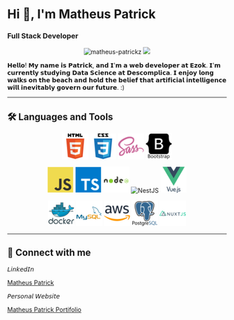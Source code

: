 # Hi 👋, I'm Matheus Patrick
### Full Stack Developer

<p align="center">
  <img src="https://user-images.githubusercontent.com/74038190/216649426-0c2ee152-84d8-4707-85c4-27a378d2f78a.gif" alt="matheus-patrickz" width="325" />
  <img src="https://gh-readme-profile.vercel.app/api?username=matheustavaresz" />
  <p>𝗛𝗲𝗹𝗹𝗼! 𝗠𝘆 𝗻𝗮𝗺𝗲 𝗶𝘀 𝗣𝗮𝘁𝗿𝗶𝗰𝗸, 𝗮𝗻𝗱 𝗜'𝗺 𝗮 𝘄𝗲𝗯 𝗱𝗲𝘃𝗲𝗹𝗼𝗽𝗲𝗿 𝗮𝘁 𝗘𝘇𝗼𝗸. 𝗜'𝗺 𝗰𝘂𝗿𝗿𝗲𝗻𝘁𝗹𝘆 𝘀𝘁𝘂𝗱𝘆𝗶𝗻𝗴 𝗗𝗮𝘁𝗮 𝗦𝗰𝗶𝗲𝗻𝗰𝗲 𝗮𝘁 𝗗𝗲𝘀𝗰𝗼𝗺𝗽𝗹𝗶𝗰𝗮. 𝗜 𝗲𝗻𝗷𝗼𝘆 𝗹𝗼𝗻𝗴 𝘄𝗮𝗹𝗸𝘀 𝗼𝗻 𝘁𝗵𝗲 𝗯𝗲𝗮𝗰𝗵 𝗮𝗻𝗱 𝗵𝗼𝗹𝗱 𝘁𝗵𝗲 𝗯𝗲𝗹𝗶𝗲𝗳 𝘁𝗵𝗮𝘁 𝗮𝗿𝘁𝗶𝗳𝗶𝗰𝗶𝗮𝗹 𝗶𝗻𝘁𝗲𝗹𝗹𝗶𝗴𝗲𝗻𝗰𝗲 𝘄𝗶𝗹𝗹 𝗶𝗻𝗲𝘃𝗶𝘁𝗮𝗯𝗹𝘆 𝗴𝗼𝘃𝗲𝗿𝗻 𝗼𝘂𝗿 𝗳𝘂𝘁𝘂𝗿𝗲. :)</p>
</p>

---

## 🛠 Languages and Tools
<p align="center">
    <img src="https://raw.githubusercontent.com/devicons/devicon/master/icons/html5/html5-original-wordmark.svg" alt="HTML5" width="60" height="60"/>
    <img src="https://raw.githubusercontent.com/devicons/devicon/master/icons/css3/css3-original-wordmark.svg" alt="CSS3" width="60" height="60"/>
    <img src="https://raw.githubusercontent.com/devicons/devicon/master/icons/sass/sass-original.svg" alt="SASS" width="60" height="60"/>
    <img src="https://raw.githubusercontent.com/devicons/devicon/master/icons/bootstrap/bootstrap-plain-wordmark.svg" alt="Bootstrap" width="60" height="60"/>
</p>
<p align="center">
    <img src="https://raw.githubusercontent.com/devicons/devicon/master/icons/javascript/javascript-original.svg" alt="JavaScript" width="60" height="60"/>
    <img src="https://raw.githubusercontent.com/devicons/devicon/master/icons/typescript/typescript-original.svg" alt="TypeScript" width="60" height="60"/>
    <img src="https://raw.githubusercontent.com/devicons/devicon/master/icons/nodejs/nodejs-original-wordmark.svg" alt="NodeJS" width="60" height="60"/>
    <img src="https://www.vectorlogo.zone/logos/nestjs/nestjs-icon.svg" alt="NestJS" width="60" height="60"/>
    <img src="https://raw.githubusercontent.com/devicons/devicon/master/icons/vuejs/vuejs-original-wordmark.svg" alt="VueJS" width="60" height="60"/>
</p>
<p align="center">
    <img src="https://raw.githubusercontent.com/devicons/devicon/master/icons/docker/docker-original-wordmark.svg" alt="Docker" width="60" height="60"/>
    <img src="https://raw.githubusercontent.com/devicons/devicon/master/icons/mysql/mysql-original-wordmark.svg" alt="MySQL" width="60" height="60"/>
    <img src="https://raw.githubusercontent.com/devicons/devicon/master/icons/amazonwebservices/amazonwebservices-original-wordmark.svg" alt="Amazon Web Services" width="60" height="60"/>
    <img src="https://raw.githubusercontent.com/devicons/devicon/master/icons/postgresql/postgresql-original-wordmark.svg" alt="PostgreSQL" width="60" height="60"/>
    <img src="https://raw.githubusercontent.com/devicons/devicon/master/icons/nuxtjs/nuxtjs-original-wordmark.svg" alt="Nuxt.js" width="60" height="60"/>
</p>


---

## 🤝 Connect with me
<p>
  <p>𝘓𝘪𝘯𝘬𝘦𝘥𝘐𝘯 </p><a href="https://linkedin.com/in/matheus-patrickz" target="blank">Matheus Patrick</a><p></p>
  <p>𝘗𝘦𝘳𝘴𝘰𝘯𝘢𝘭 𝘞𝘦𝘣𝘴𝘪𝘵𝘦 </p><a href="https://portifolio-mac-os.vercel.app/" target="blank">Matheus Patrick Portifolio</a>
</p>
